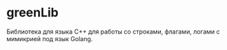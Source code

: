 # greenLib

Библиотека для языка C++ для работы со строками, флагами, логами с мимикрией под язык Golang.
